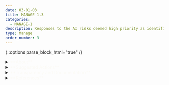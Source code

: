 ```yaml
---
date: 03-01-03
title: MANAGE 1.3
categories:
  - MANAGE-1
description: Responses to the AI risks deemed high priority as identified by the Map function, are developed, planned, and documented. Risk response options can include mitigating, transferring, avoiding, or accepting.
type: Manage
order_number: 3
---
```

{::options parse_block_html="true" /} 


<details>
<summary markdown="span"><span style="color:#FBFAF5">**About**</span></summary>      
<br>
Outcomes from GOVERN-1, MAP-5 and MEASURE-2, can be used to address and document identified risks based on established risk tolerances. Organizations can follow existing regulations and guidelines for risk criteria, tolerances and responses established by organizational, domain, discipline, sector, or professional requirements. In lieu of such guidance, organizations can develop risk response plans based on strategies such as accepted model risk management or enterprise risk management practices. 

</details>

<details>
<summary markdown="span"><span style="color:#FBFAF5">**Suggested Actions**</span></summary>

- Observe regulatory and established organizational, sector, discipline, or professional standards and requirements for applying risk tolerances within the organization.
- Document procedures for acting on AI system risks related to trustworthiness characteristics.
- Prioritize risks involving physical safety, legal liabilities, regulatory compliance, and negative impacts on individuals, groups, or society.
- Identify risk response plans and resources and organizational teams for carrying out response functions.
- Store risk management and system documentation in an organized, secure repository that is accessible by relevant AI Actors and appropriate personnel.

</details>

<details>
<summary markdown="span"><span style="color:#FBFAF5">**Transparency and Documentation**</span></summary>
<br>
**Organizations can document the following:**

- Has the system been reviewed to ensure the AI system complies with relevant laws, regulations, standards, and guidance?
- To what extent has the entity defined and documented the regulatory environment—including minimum requirements in laws and regulations?
- Did your organization implement a risk management system to address risks involved in deploying the identified AI solution (e.g. personnel risk or changes to commercial objectives)?

**AI Transparency Resources:**

- GAO-21-519SP - Artificial Intelligence: An Accountability Framework for Federal Agencies & Other Entities. [URL](https://www.gao.gov/products/gao-21-519sp)
- Datasheets for Datasets. [URL](https://arxiv.org/abs/1803.09010) 

</details>

<details>
<summary markdown="span"><span style="color:#FBFAF5">**References**</span></summary>      
<br>

Arvind Narayanan. How to recognize AI snake oil. Retrieved October 15, 2022. [URL](https://www.cs.princeton.edu/~arvindn/talks/MIT-STS-AI-snakeoil.pdf)

Board of Governors of the Federal Reserve System. SR 11-7: Guidance on Model Risk Management. (April 4, 2011). [URL](https://www.federalreserve.gov/supervisionreg/srletters/sr1107.htm)

Emanuel Moss, Elizabeth Watkins, Ranjit Singh, Madeleine Clare Elish, Jacob Metcalf. 2021. Assembling Accountability: Algorithmic Impact Assessment for the Public Interest. (June 29, 2021). [URL](https://ssrn.com/abstract=3877437 or http://dx.doi.org/10.2139/ssrn.3877437)

Fraser, Henry L and Bello y Villarino, Jose-Miguel, Where Residual Risks Reside: A Comparative Approach to Art 9(4) of the European Union's Proposed AI Regulation (September 30, 2021). [LINK](https://ssrn.com/abstract=3960461), [URL](http://dx.doi.org/10.2139/ssrn.3960461)

Microsoft. 2022. Microsoft Responsible AI Impact Assessment Template. (June 2022). [URL](https://blogs.microsoft.com/wp-content/uploads/prod/sites/5/2022/06/Microsoft-RAI-Impact-Assessment-Template.pdf)

Office of the Comptroller of the Currency. 2021. Comptroller's Handbook: Model Risk Management, Version 1.0, August 2021. [URL](https://www.occ.gov/publications-and-resources/publications/comptrollers-handbook/files/model-risk-management/index-model-risk-management.html)

Solon Barocas, Asia J. Biega, Benjamin Fish, et al. 2020. When not to design, build, or deploy. In Proceedings of the 2020 Conference on Fairness, Accountability, and Transparency (FAT* '20). Association for Computing Machinery, New York, NY, USA, 695. [URL](https://doi.org/10.1145/3351095.3375691)


</details>
